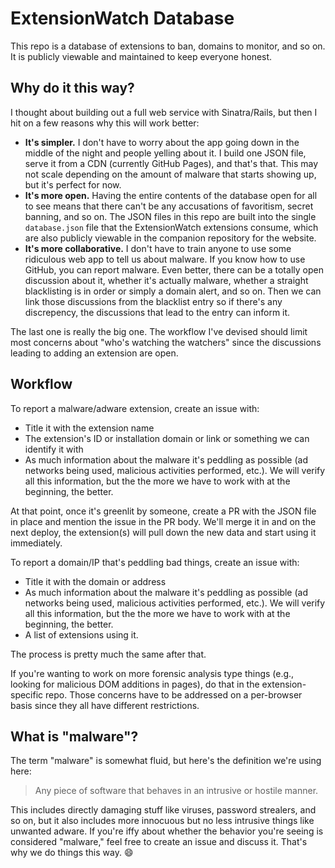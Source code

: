 ExtensionWatch Database
=======================

This repo is a database of extensions to ban, domains to monitor, and so on.  It is publicly viewable and maintained to keep everyone honest.

Why do it this way?
-------------------

I thought about building out a full web service with Sinatra/Rails, but then I hit on a few reasons why this will work better:

* **It's simpler.**  I don't have to worry about the app going down in the middle of the night and people yelling about it.  I build one JSON file, serve it from a CDN (currently GitHub Pages), and that's that.  This may not scale depending on the amount of malware that starts showing up, but it's perfect for now.
* **It's more open.** Having the entire contents of the database open for all to see means that there can't be any accusations of favoritism, secret banning, and so on.  The JSON files in this repo are built into the single `database.json` file that the ExtensionWatch extensions consume, which are also publicly viewable in the companion repository for the website.
* **It's more collaborative.** I don't have to train anyone to use some ridiculous web app to tell us about malware.  If you know how to use GitHub, you can report malware.  Even better, there can be a totally open discussion about it, whether it's actually malware, whether a straight blacklisting is in order or simply a domain alert, and so on.  Then we can link those discussions from the blacklist entry so if there's any discrepency, the discussions that lead to the entry can inform it.

The last one is really the big one.  The workflow I've devised should limit most concerns about "who's watching the watchers" since the discussions leading to adding an extension are open.

Workflow
--------

To report a malware/adware extension, create an issue with:

* Title it with the extension name
* The extension's ID or installation domain or link or something we can identify it with
* As much information about the malware it's peddling as possible (ad networks being used, malicious activities performed, etc.).  We will verify all this information, but the the more we have to work with at the beginning, the better.

At that point, once it's greenlit by someone, create a PR with the JSON file in place and mention the issue in the PR body.  We'll merge it in and on the next deploy, the extension(s) will pull down the new data and start using it immediately.

To report a domain/IP that's peddling bad things, create an issue with: 

* Title it with the domain or address
* As much information about the malware it's peddling as possible (ad networks being used, malicious activities performed, etc.).  We will verify all this information, but the the more we have to work with at the beginning, the better.
* A list of extensions using it.

The process is pretty much the same after that.

If you're wanting to work on more forensic analysis type things (e.g., looking for malicious DOM additions in pages), do that in the extension-specific repo.  Those concerns have to be addressed on a per-browser basis since they all have different restrictions.

What is "malware"?
------------------

The term "malware" is somewhat fluid, but here's the definition we're using here:

> Any piece of software that behaves in an intrusive or hostile manner.

This includes directly damaging stuff like viruses, password strealers, and so on, but it also includes more innocuous but no less intrusive things like unwanted adware.  If you're iffy about whether the behavior you're seeing is considered "malware," feel free to create an issue and discuss it.  That's why we do things this way. :smile:
